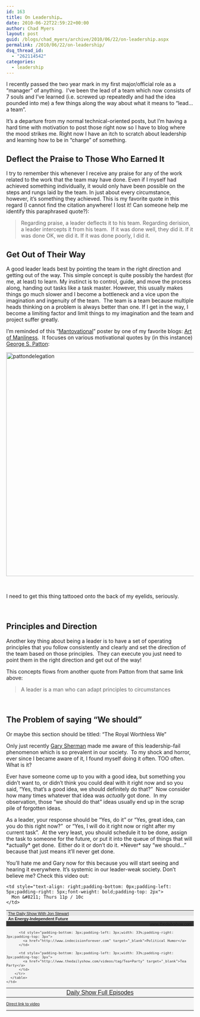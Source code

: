 ```yaml
---
id: 163
title: On Leadership…
date: 2010-06-22T22:59:22+00:00
author: Chad Myers
layout: post
guid: /blogs/chad_myers/archive/2010/06/22/on-leadership.aspx
permalink: /2010/06/22/on-leadership/
dsq_thread_id:
  - "262114542"
categories:
  - leadership
---
```

I recently passed the two year mark in my first major/official role as a “manager” of anything.&#160; I’ve been the lead of a team which now consists of 7 souls and I’ve learned (i.e. screwed up repeatedly and had the idea pounded into me) a few things along the way about what it means to “lead… a team”.

It’s a departure from my normal technical-oriented posts, but I’m having a hard time with motivation to post those right now so I have to blog where the mood strikes me. Right now I have an itch to scratch about leadership and learning how to be in “charge” of something.

## Deflect the Praise to Those Who Earned It

I try to remember this whenever I receive any praise for any of the work related to the work that the team may have done. Even if I myself had achieved something individually, it would only have been possible on the steps and rungs laid by the team. In just about every circumstance, however, it’s something they achieved. This is my favorite quote in this regard (I cannot find the citation anywhere! I lost it! Can someone help me identify this paraphrased quote?):

> Regarding praise, a leader deflects it to his team. Regarding derision, a leader intercepts it from his team.&#160; If it was done well, they did it. If it was done OK, we did it. If it was done poorly, I did it.

## Get Out of Their Way

A good leader leads best by pointing the team in the right direction and getting out of the way. This simple concept is quite possibly the hardest (for me, at least) to learn. My instinct is to control, guide, and move the process along, handing out tasks like a task master. However, this usually makes things go much slower and I become a bottleneck and a vice upon the imagination and ingenuity of the team.&#160; The team is a team because multiple heads thinking on a problem is always better than one. If I get in the way, I become a limiting factor and limit things to my imagination and the team and project suffer greatly.

I’m reminded of this “[Mantovational](http://artofmanliness.com/2009/07/05/motivational-posters-george-s-patton-edition/)” poster by one of my favorite blogs: [Art of Manliness](http://artofmanliness.com).&#160; It focuses on various motivational quotes by (in this instance) [George S. Patton](http://en.wikipedia.org/wiki/George_S._Patton):

[<img style="border-right-width: 0px;border-top-width: 0px;border-bottom-width: 0px;border-left-width: 0px" border="0" alt="pattondelegation" src="http://lostechies.com/chadmyers/files/2011/03/pattondelegation_thumb_45EB69E7.jpg" width="750" height="600" />](http://lostechies.com/chadmyers/files/2011/03/pattondelegation_0EF18BAE.jpg) 

&#160;

I need to get this thing tattooed onto the back of my eyelids, seriously.

&#160;

## Principles and Direction

Another key thing about being a leader is to have a set of operating principles that you follow consistently and clearly and set the direction of the team based on those principles.&#160; They can execute you just need to point them in the right direction and get out of the way!

This concepts flows from another quote from Patton from that same link above:

> A leader is a man who can adapt principles to circumstances

&#160;

## The Problem of saying “We should”

Or maybe this section should be titled: “The Royal Worthless We”

Only just recently [Gary Sherman](http://blogs.dovetailsoftware.com/blogs/gsherman/) made me aware of this leadership-fail phenomenon which is so prevalent in our society.&#160; To my shock and horror, ever since I became aware of it, I found myself doing it often. TOO often. What is it?

Ever have someone come up to you with a good idea, but something you didn’t want to, or didn’t think you could deal with it right now and so you said, “Yes, that’s a good idea, we should definitely do that?”&#160; Now consider how many times whatever that idea was _actually_ got done.&#160; In my observation, those “we should do that” ideas usually end up in the scrap pile of forgotten ideas.

As a leader, your response should be “Yes, do it” or “Yes, great idea, <so and so> can you do this right now?”&#160; or “Yes, I will do it right now or right after my current task”.&#160; At the very least, you should schedule it to be done, assign the task to someone for the future, or put it into the queue of things that will \*actually\* get done.&#160; Either do it or don’t do it. \*Never\* say “we should…” because that just means it’ll never get done.

You’ll hate me and Gary now for this because you will start seeing and hearing it everywhere. It’s systemic in our leader-weak society. Don’t believe me? Check this video out:

<table style="background-color: #f5f5f5;font: 11px arial;color: #333" cellspacing="0" cellpadding="0" width="360">
  <tr style="background-color: #e5e5e5" valign="middle">
    <td style="padding-bottom: 0px;padding-left: 5px;padding-right: 1px;padding-top: 2px">
      <a href="http://www.thedailyshow.com" target="_blank">The Daily Show With Jon Stewart</a>
    </td>
    
    <td style="text-align: right;padding-bottom: 0px;padding-left: 5px;padding-right: 5px;font-weight: bold;padding-top: 2px">
      Mon &#8211; Thurs 11p / 10c
    </td>
  </tr>
  
  <tr style="height: 14px" valign="middle">
    <td style="padding-bottom: 0px;padding-left: 5px;padding-right: 1px;color: #333;font-weight: bold;text-decoration: none;padding-top: 2px" colspan="2">
      <a>An Energy-Independent Future</a><a></a>
    </td>
  </tr>
  
  <tr style="background-color: #353535;height: 14px" valign="middle">
    <td style="text-align: right;padding-bottom: 0px;padding-left: 5px;width: 360px;padding-right: 5px;overflow: hidden;padding-top: 2px" colspan="2">
      <a href="http://www.thedailyshow.com/" target="_blank">www.thedailyshow.com</a>
    </td>
  </tr>
  
  <tr valign="middle">
    <td style="padding-bottom: 0px;padding-left: 0px;padding-right: 0px;padding-top: 0px" colspan="2">
    </td>
  </tr>
  
  <tr style="height: 18px" valign="middle">
    <td style="padding-bottom: 0px;padding-left: 0px;padding-right: 0px;padding-top: 0px" colspan="2">
      <table style="text-align: center;margin: 0px" cellspacing="0" cellpadding="0" width="100%">
        <tr valign="middle">
          <td style="padding-bottom: 3px;padding-left: 3px;width: 33%;padding-right: 3px;padding-top: 3px">
            <a href="http://www.thedailyshow.com/full-episodes/" target="_blank">Daily Show Full Episodes</a>
          </td>
          
          <td style="padding-bottom: 3px;padding-left: 3px;width: 33%;padding-right: 3px;padding-top: 3px">
            <a href="http://www.indecisionforever.com" target="_blank">Political Humor</a>
          </td>
          
          <td style="padding-bottom: 3px;padding-left: 3px;width: 33%;padding-right: 3px;padding-top: 3px">
            <a href="http://www.thedailyshow.com/videos/tag/Tea+Party" target="_blank">Tea Party</a>
          </td>
        </tr>
      </table>
    </td>
  </tr>
</table>

<a href="http://www.thedailyshow.com/watch/wed-june-16-2010/an-energy-independent-future" target="_blank">Direct link to video</a>